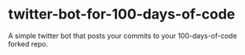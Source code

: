 # twitter-bot-for-100-days-of-code
A simple twitter bot that posts your commits to your 100-days-of-code forked repo.
